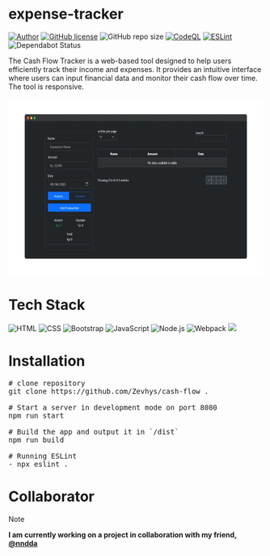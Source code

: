 # expense-tracker 
[![Author](http://img.shields.io/badge/author-@Zevhys-blue.svg)](https://www.linkedin.com/in/rakha-djauhari/) [![GitHub license](https://img.shields.io/github/license/Zevhys/cash-flow)](https://github.com/Zevhys/cash-flow/blob/main/LICENSE) ![GitHub repo size](https://img.shields.io/github/repo-size/Zevhys/cash-flow)
[![CodeQL](https://github.com/Zevhys/cash-flow/actions/workflows/codeql.yml/badge.svg)](https://github.com/Zevhys/cash-flow/actions/workflows/codeql.yml) [![ESLint](https://img.shields.io/github/actions/workflow/status/Zevhys/cash-flow/eslint.yml?label=ESLint&logo=eslint)](https://github.com/Zevhys/cash-flow/actions/workflows/eslint.yml) ![Dependabot Status](https://img.shields.io/badge/dependabot-active-brightgreen?logo=dependabot)

The Cash Flow Tracker is a web-based tool designed to help users efficiently track their income and expenses. It provides an intuitive interface where users can input financial data and monitor their cash flow over time. The tool is responsive.

<div align="center">
  <img src="preview.webp" height="350px">
</div>

# Tech Stack
![HTML](https://img.shields.io/badge/HTML-E34F26?style=flat-square&logo=html5&logoColor=ffffff)
![CSS](https://img.shields.io/badge/CSS-1572B6?style=flat-square&logo=css3&logoColor=ffffff)
![Bootstrap](https://img.shields.io/badge/Bootstrap-7952B3?style=flat-square&logo=bootstrap&logoColor=ffffff)
![JavaScript](https://img.shields.io/badge/JavaScript-F7DF1E?style=flat-square&logo=javascript&logoColor=000000)
![Node.js](https://img.shields.io/badge/Node.js-339933?style=flat-square&logo=nodedotjs&logoColor=white)
![Webpack](https://img.shields.io/badge/Webpack-8DD6F9?style=flat-square&logo=webpack&logoColor=white)
![](https://img.shields.io/badge/Font%20Awesome-528DD7?style=flat-square&logo=fontawesome&logoColor=ffffff)


# Installation
<pre>
# clone repository 
git clone https://github.com/Zevhys/cash-flow .

# Start a server in development mode on port 8080
npm run start

# Build the app and output it in `/dist`
npm run build

# Running ESLint
- npx eslint .
</pre>

# Collaborator
> [!NOTE]  
> <b>I am currently working on a project in collaboration with my friend, [@nndda](https://github.com/nndda)</b>
